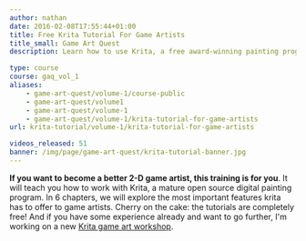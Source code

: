 ```yaml
---
author: nathan
date: 2016-02-08T17:55:44+01:00
title: Free Krita Tutorial For Game Artists
title_small: Game Art Quest
description: Learn how to use Krita, a free award-winning painting program. This 6 hours long tutorial series is completely free!

type: course
course: gaq_vol_1
aliases:
    - game-art-quest/volume-1/course-public
    - game-art-quest/volume1
    - game-art-quest/volume-1
    - game-art-quest/volume-1/krita-tutorial-for-game-artists
url: krita-tutorial/volume-1/krita-tutorial-for-game-artists

videos_released: 51
banner: /img/page/game-art-quest/krita-tutorial-banner.jpg
---
```


**If you want to become a better 2-D game artist, this training is for you**. It will teach you how to work with Krita, a mature open source digital painting program. In 6 chapters, we will explore the most important features krita has to offer to game artists. Cherry on the cake: the tutorials are completely free! And if you have some experience already and want to go further, I'm working on a new [Krita game art workshop](https://gumroad.com/l/krita-game-art-tutorial-1).
